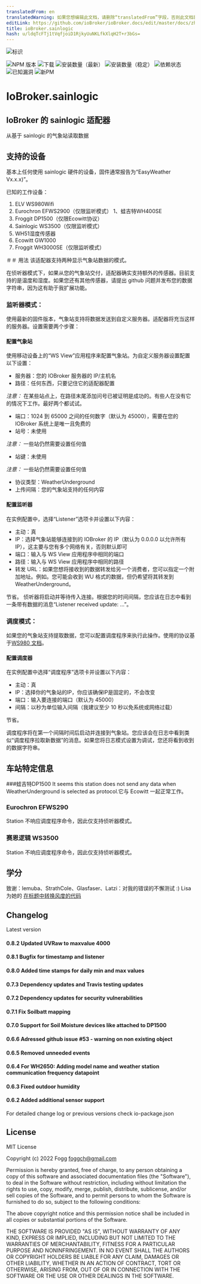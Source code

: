 ```yaml
---
translatedFrom: en
translatedWarning: 如果您想编辑此文档，请删除“translatedFrom”字段，否则此文档将再次自动翻译
editLink: https://github.com/ioBroker/ioBroker.docs/edit/master/docs/zh-cn/adapterref/iobroker.sainlogic/README.md
title: ioBroker.sainlogic
hash: u/ldqTcFTj1tVqfjoiD1RjkyUuNKLfkXlqH2T+r3bGs=
---
```

![标识](../../../en/adapterref/iobroker.sainlogic/admin/sainlogic.png)

![NPM 版本](http://img.shields.io/npm/v/iobroker.sainlogic.svg)
![下载](https://img.shields.io/npm/dm/iobroker.sainlogic.svg)
![安装数量（最新）](http://iobroker.live/badges/sainlogic-installed.svg)
![安装数量（稳定）](http://iobroker.live/badges/sainlogic-stable.svg)
![依赖状态](https://img.shields.io/david/phifogg/iobroker.sainlogic.svg)
![已知漏洞](https://snyk.io/test/github/phifogg/ioBroker.sainlogic/badge.svg)
![新PM](https://nodei.co/npm/iobroker.sainlogic.png?downloads=true)

# IoBroker.sainlogic
## IoBroker 的 sainlogic 适配器
从基于 sainlogic 的气象站读取数据

## 支持的设备
基本上任何使用 sainlogic 硬件的设备，固件通常报告为“EasyWeather Vx.x.x)”。

已知的工作设备：

1. ELV WS980Wifi
1. Eurochron EFWS2900（仅限监听模式）
1、蛙吉特WH400SE
1. Froggit DP1500（仅限Ecowitt协议）
1. Sainlogic WS3500（仅限监听模式）
1. WH51湿度传感器
1. Ecowitt GW1000
1. Froggit WH3000SE（仅限监听模式）

＃＃ 用法
该适配器支持两种显示气象站数据的模式。

在侦听器模式下，如果从您的气象站交付，适配器确实支持额外的传感器。目前支持的是温度和湿度。如果您还有其他传感器，请提出 github 问题并发布您的数据字符串，因为这有助于我扩展功能。

### 监听器模式：
使用最新的固件版本，气象站支持将数据发送到自定义服务器。适配器将充当这样的服务器。设置需要两个步骤：

#### 配置气象站
使用移动设备上的“WS View”应用程序来配置气象站。为自定义服务器设置配置以下设置：

- 服务器：您的 IOBroker 服务器的 IP/主机名
- 路径：任何东西，只要记住它的适配器配置

*注意：* 在某些站点上，在路径末尾添加问号已被证明是成功的。有些人在没有它的情况下工作。最好两个都试试。

- 端口：1024 到 65000 之间的任何数字（默认为 45000），需要在您的 IOBroker 系统上是唯一且免费的
- 站号：未使用

*注意：* 一些站仍然需要设置任何值

- 站键：未使用

*注意：* 一些站仍然需要设置任何值

- 协议类型：WeatherUnderground
- 上传间隔：您的气象站支持的任何内容

#### 配置监听器
在实例配置中，选择“Listener”选项卡并设置以下内容：

- 主动：真
- IP：选择气象站能够连接到的 IOBroker 的 IP（默认为 0.0.0.0 以允许所有 IP），这主要与您有多个网络有关，否则默认即可
- 端口：输入与 WS View 应用程序中相同的端口
- 路径：输入与 WS View 应用程序中相同的路径
- 转发 URL：如果您想将接收到的数据转发给另一个消费者，您可以指定一个附加地址。例如。您可能会收到 WU 格式的数据，但仍希望将其转发到 WeatherUnderground。

节省。
侦听器将启动并等待传入连接。根据您的时间间隔，您应该在日志中看到一条带有数据的消息“Listener received update: ...”。

### 调度模式：
如果您的气象站支持提取数据，您可以配置调度程序来执行此操作。使用的协议基于[WS980 文档](https://github.com/RrPt/WS980)。

#### 配置调度器
在实例配置中选择“调度程序”选项卡并设置以下内容：

- 主动：真
- IP：选择你的气象站的IP，你应该确保IP是固定的，不会改变
- 端口：输入要连接的端口（默认为 45000）
- 间隔：以秒为单位输入间隔（我建议至少 10 秒以免系统或网络过载）

节省。

调度程序将在第一个间隔时间后启动并连接到气象站。您应该会在日志中看到类似“调度程序拉取新数据”的消息。如果您将日志模式设置为调试，您还将看到收到的数据字符串。

## 车站特定信息
###蛙吉特DP1500
It seems this station does not send any data when WeatherUnderground is selected as protocol.它与 Ecowitt 一起正常工作。

### Eurochron EFWS290
Station 不响应调度程序命令，因此仅支持侦听器模式。

### 赛恩逻辑 WS3500
Station 不响应调度程序命令，因此仅支持侦听器模式。

## 学分
致谢：lemuba、StrathCole、Glasfaser、Latzi：对我的错误的不懈测试 :) Lisa 为她的 [在标题中转换风度的代码](https://www.programmieraufgaben.ch/aufgabe/windrichtung-bestimmen/ibbn2e7d)

## Changelog

Latest version

#### 0.8.2 Updated UVRaw to maxvalue 4000

#### 0.8.1 Bugfix for timestamp and listener

#### 0.8.0 Added time stamps for daily min and max values

#### 0.7.3 Dependency updates and Travis testing updates

#### 0.7.2 Dependency updates for security vulnerabilities 

#### 0.7.1 Fix Soilbatt mapping

#### 0.7.0 Support for Soil Moisture devices like attached to DP1500

#### 0.6.6 Adressed github issue #53 - warning on non existing object

#### 0.6.5 Removed unneeded events

#### 0.6.4 For WH2650: Adding model name and weather station communication frequency datapoint

#### 0.6.3 Fixed outdoor humidity

#### 0.6.2 Added additional sensor support


For detailed change log or previous versions check io-package.json

## License
MIT License

Copyright (c) 2022 Fogg <foggch@gmail.com>

Permission is hereby granted, free of charge, to any person obtaining a copy
of this software and associated documentation files (the "Software"), to deal
in the Software without restriction, including without limitation the rights
to use, copy, modify, merge, publish, distribute, sublicense, and/or sell
copies of the Software, and to permit persons to whom the Software is
furnished to do so, subject to the following conditions:

The above copyright notice and this permission notice shall be included in all
copies or substantial portions of the Software.

THE SOFTWARE IS PROVIDED "AS IS", WITHOUT WARRANTY OF ANY KIND, EXPRESS OR
IMPLIED, INCLUDING BUT NOT LIMITED TO THE WARRANTIES OF MERCHANTABILITY,
FITNESS FOR A PARTICULAR PURPOSE AND NONINFRINGEMENT. IN NO EVENT SHALL THE
AUTHORS OR COPYRIGHT HOLDERS BE LIABLE FOR ANY CLAIM, DAMAGES OR OTHER
LIABILITY, WHETHER IN AN ACTION OF CONTRACT, TORT OR OTHERWISE, ARISING FROM,
OUT OF OR IN CONNECTION WITH THE SOFTWARE OR THE USE OR OTHER DEALINGS IN THE
SOFTWARE.
